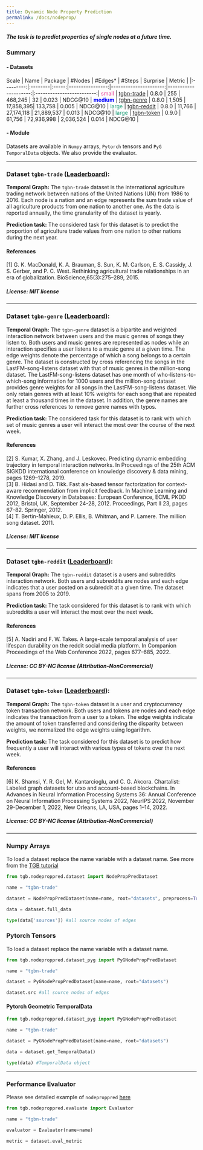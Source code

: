 ```yaml
---
title: Dynamic Node Property Prediction
permalink: /docs/nodeprop/
---
```


<style>
r { color: rgb(231, 41, 138) }
b { color: Blue }
g { color: rgb(27, 158, 119) }
</style>


##### The task is to predict properties of single nodes at a future time.

### Summary

#### - Datasets

Scale | Name      | Package          | #Nodes  | #Edges\* | #Steps | Surprise  | Metric    |
|:---------:|:--------|:-----:|----------------:|----------------------:|---------------------:|:-------------------------:|
<r>small</r> | [tgbn-trade](#tgbn-trade) | 0.8.0  | 255  | 468,245  | 32       | 0.023      | NDCG@10 |
<b>medium</b> | [tgbn-genre](#tgbn-genre) | 0.8.0  | 1,505 | 17,858,395| 133,758       | 0.005  | NDCG@10 |
<g>large</g> | [tgbn-reddit](#tgbn-reddit) | 0.8.0  | 11,766  | 27,174,118 |  21,889,537    | 0.013      | NDCG@10 |
<g>large</g> | [tgbn-token](#tgbn-token) | 0.9.0  | 61,756  | 72,936,998 |  2,036,524    | 0.014      | NDCG@10 |

#### - Module
Datasets are available in <code>Numpy</code> arrays, <code>Pytorch</code> tensors and <code>PyG TemporalData</code> objects.
We also provide the evaluator.

<a name="tgbn-trade"/>

----------

### Dataset `tgbn-trade` ([Leaderboard](../leader_nodeprop/#tgbn-trade)):

**Temporal Graph:** The `tgbn-trade` dataset is the international agriculture trading network between nations of the United Nations (UN) from 1986 to 2016. Each node is a nation and an edge represents the sum trade value of all agriculture products from one nation to another one. As the data is reported annually, the time granularity of the dataset is yearly. 

**Prediction task:** The considered task for this dataset is to predict the proportion of agriculture trade values from one nation to other nations during the next year.

#### References
[1] G. K. MacDonald, K. A. Brauman, S. Sun, K. M. Carlson, E. S. Cassidy, J. S. Gerber, and P. C. West. Rethinking agricultural trade relationships in an era of globalization. BioScience,65(3):275–289, 2015. <br/>

##### License: MIT license


<a name="tgbn-genre"/>

------

### Dataset `tgbn-genre` ([Leaderboard](../leader_nodeprop/#tgbn-genre)):

**Temporal Graph:** The `tgbn-genre` dataset is a bipartite and weighted interaction network between users and the music genres of songs they listen to. Both users and music genres are represented as nodes while an interaction specifies a user listens to a music genre at a given time. The edge weights denote the percentage of which a song belongs to a certain genre. The dataset is constructed by cross referencing the songs in the LastFM-song-listens dataset with that of music genres in the million-song dataset. The LastFM-song-listens dataset has one month of who-listens-to-which-song information for 1000 users and the million-song dataset provides genre weights for all songs in the LastFM-song-listens dataset. We only retain genres with at least 10% weights for each song that are repeated at least a thousand times in the dataset. In addition, the genre names are further cross references to remove genre names with typos. 

**Prediction task:** The considered task for this dataset is to rank with which set of music genres a user will interact the most over the course of the next week.


#### References
[2] S. Kumar, X. Zhang, and J. Leskovec. Predicting dynamic embedding trajectory in temporal interaction networks. In Proceedings of the 25th ACM SIGKDD international conference on knowledge discovery & data mining, pages 1269–1278, 2019. <br/>
[3] B. Hidasi and D. Tikk. Fast als-based tensor factorization for context-aware recommendation from implicit feedback. In Machine Learning and Knowledge Discovery in Databases: European Conference, ECML PKDD 2012, Bristol, UK, September 24-28, 2012. Proceedings, Part II 23, pages 67–82. Springer, 2012. <br/>
[4] T. Bertin-Mahieux, D. P. Ellis, B. Whitman, and P. Lamere. The million song dataset. 2011. <br/>
##### License: MIT license


<a name="tgbn-reddit"/>

----------

### Dataset `tgbn-reddit` ([Leaderboard](../leader_nodeprop/#tgbn-reddit)):

**Temporal Graph:** The `tgbn-reddit` dataset is a users and subreddits interaction network. Both users and subreddits are nodes and each edge indicates that a user posted on a subreddit at a given time. The dataset spans from 2005 to 2019. 

**Prediction task:** The task considered for this dataset is to rank with which subreddits a user will interact the most over the next week.

#### References
[5] A. Nadiri and F. W. Takes. A large-scale temporal analysis of user lifespan durability on the reddit social media platform. In Companion Proceedings of the Web Conference 2022, pages 677–685, 2022. <br/>
##### License: CC BY-NC license (Attribution-NonCommercial)



<a name="tgbn-token"/>

----------

### Dataset `tgbn-token` ([Leaderboard](../leader_nodeprop/#tgbn-token)):

**Temporal Graph:** The `tgbn-token` dataset is a user and cryptocurrency token transaction network. Both users and tokens are nodes and each edge indicates the transaction from a user to a token. The edge weights indicate the amount of token transferred and considering the disparity between weights, we normalized the edge weights using logarithm. 

**Prediction task:** The task considered for this dataset is to predict how frequently a user will interact with various types of tokens over the next week.


#### References
[6] K. Shamsi, Y. R. Gel, M. Kantarcioglu, and C. G. Akcora. Chartalist: Labeled graph datasets for utxo and account-based blockchains. In Advances in Neural Information Processing Systems 36: Annual Conference on Neural Information Processing Systems 2022, NeurIPS 2022, November 29-December 1, 2022, New Orleans, LA, USA, pages 1–14, 2022. <br/>
##### License: CC BY-NC license (Attribution-NonCommercial)





<a name="numpy"/>

----------

### Numpy Arrays

To load a dataset replace the name variable with a dataset name. See more from the [TGB tutorial](https://github.com/shenyangHuang/TGB/blob/main/docs/tutorials/Edge_data_numpy.ipynb)

```python
from tgb.nodeproppred.dataset import NodePropPredDataset

name = "tgbn-trade"

dataset = NodePropPredDataset(name=name, root="datasets", preprocess=True)

data = dataset.full_data

type(data['sources']) #all source nodes of edges
```

<a name="pytorch"/>

### Pytorch Tensors

To load a dataset replace the name variable with a dataset name. 

```python
from tgb.nodeproppred.dataset_pyg import PyGNodePropPredDataset

name = "tgbn-trade"

dataset = PyGNodePropPredDataset(name=name, root="datasets")

dataset.src #all source nodes of edges
```

<a name="pyg"/>

#### Pytorch Geometric TemporalData

```python
from tgb.nodeproppred.dataset_pyg import PyGNodePropPredDataset

name = "tgbn-trade"

dataset = PyGNodePropPredDataset(name=name, root="datasets")

data = dataset.get_TemporalData()

type(data) #TemporalData object
```


<a name="eval"/>

----------

### Performance Evaluator

Please see detailed example of `nodeproppred` [here](https://github.com/shenyangHuang/TGB/tree/main/examples/nodeproppred)

```python
from tgb.nodeproppred.evaluate import Evaluator

name = "tgbn-trade"

evaluator = Evaluator(name=name)

metric = dataset.eval_metric
```

